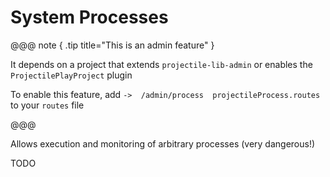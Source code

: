 # System Processes

@@@ note { .tip title="This is an admin feature" }

It depends on a project that extends `projectile-lib-admin` or enables the `ProjectilePlayProject` plugin

To enable this feature, add `->  /admin/process  projectileProcess.routes` to your `routes` file

@@@


Allows execution and monitoring of arbitrary processes (very dangerous!)

TODO
